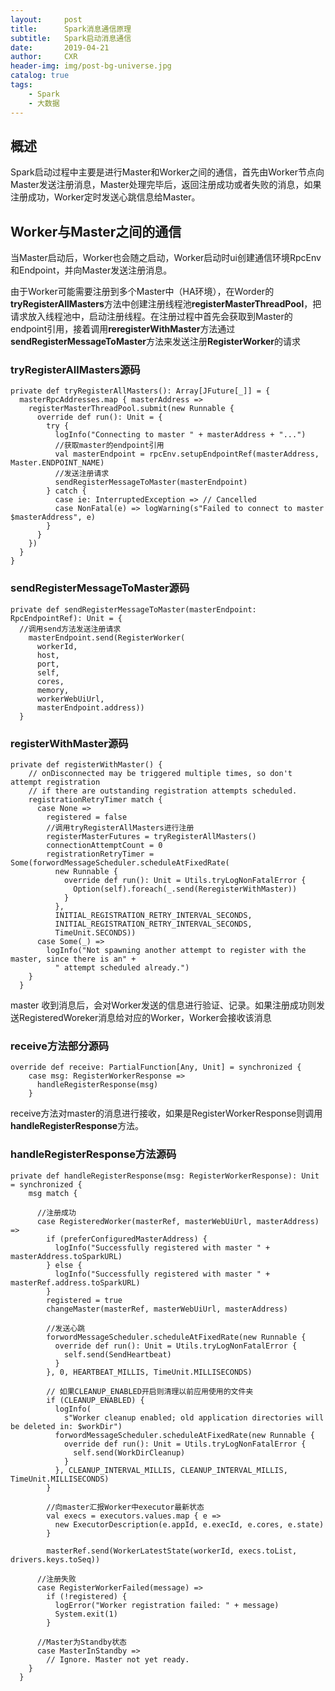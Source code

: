 ```yaml
---
layout:     post
title:      Spark消息通信原理
subtitle:   Spark启动消息通信
date:       2019-04-21
author:     CXR
header-img: img/post-bg-universe.jpg
catalog: true
tags:
    - Spark
    - 大数据
---
```


## 概述
Spark启动过程中主要是进行Master和Worker之间的通信，首先由Worker节点向Master发送注册消息，Master处理完毕后，返回注册成功或者失败的消息，如果注册成功，Worker定时发送心跳信息给Master。

## Worker与Master之间的通信

当Master启动后，Worker也会随之启动，Worker启动时ui创建通信环境RpcEnv和Endpoint，并向Master发送注册消息。

由于Worker可能需要注册到多个Master中（HA环境），在Worder的**tryRegisterAllMasters**方法中创建注册线程池**registerMasterThreadPool**，把请求放入线程池中，启动注册线程。在注册过程中首先会获取到Master的endpoint引用，接着调用**reregisterWithMaster**方法通过**sendRegisterMessageToMaster**方法来发送注册**RegisterWorker**的请求

### tryRegisterAllMasters源码
```
private def tryRegisterAllMasters(): Array[JFuture[_]] = {
  masterRpcAddresses.map { masterAddress =>
    registerMasterThreadPool.submit(new Runnable {
      override def run(): Unit = {
        try {
          logInfo("Connecting to master " + masterAddress + "...")
          //获取master的endpoint引用
          val masterEndpoint = rpcEnv.setupEndpointRef(masterAddress, Master.ENDPOINT_NAME)
          //发送注册请求
          sendRegisterMessageToMaster(masterEndpoint)
        } catch {
          case ie: InterruptedException => // Cancelled
          case NonFatal(e) => logWarning(s"Failed to connect to master $masterAddress", e)
        }
      }
    })
  }
}
```

### sendRegisterMessageToMaster源码
```
private def sendRegisterMessageToMaster(masterEndpoint: RpcEndpointRef): Unit = {
  //调用send方法发送注册请求
    masterEndpoint.send(RegisterWorker(
      workerId,
      host,
      port,
      self,
      cores,
      memory,
      workerWebUiUrl,
      masterEndpoint.address))
  }
```

### registerWithMaster源码
```
private def registerWithMaster() {
    // onDisconnected may be triggered multiple times, so don't attempt registration
    // if there are outstanding registration attempts scheduled.
    registrationRetryTimer match {
      case None =>
        registered = false
        //调用tryRegisterAllMasters进行注册
        registerMasterFutures = tryRegisterAllMasters()
        connectionAttemptCount = 0
        registrationRetryTimer = Some(forwordMessageScheduler.scheduleAtFixedRate(
          new Runnable {
            override def run(): Unit = Utils.tryLogNonFatalError {
              Option(self).foreach(_.send(ReregisterWithMaster))
            }
          },
          INITIAL_REGISTRATION_RETRY_INTERVAL_SECONDS,
          INITIAL_REGISTRATION_RETRY_INTERVAL_SECONDS,
          TimeUnit.SECONDS))
      case Some(_) =>
        logInfo("Not spawning another attempt to register with the master, since there is an" +
          " attempt scheduled already.")
    }
  }
```
master 收到消息后，会对Worker发送的信息进行验证、记录。如果注册成功则发送RegisteredWoreker消息给对应的Worker，Worker会接收该消息

### receive方法部分源码
```
override def receive: PartialFunction[Any, Unit] = synchronized {
    case msg: RegisterWorkerResponse =>
      handleRegisterResponse(msg)
    }
```
receive方法对master的消息进行接收，如果是RegisterWorkerResponse则调用**handleRegisterResponse**方法。

### handleRegisterResponse方法源码
```
private def handleRegisterResponse(msg: RegisterWorkerResponse): Unit = synchronized {
    msg match {

      //注册成功
      case RegisteredWorker(masterRef, masterWebUiUrl, masterAddress) =>
        if (preferConfiguredMasterAddress) {
          logInfo("Successfully registered with master " + masterAddress.toSparkURL)
        } else {
          logInfo("Successfully registered with master " + masterRef.address.toSparkURL)
        }
        registered = true
        changeMaster(masterRef, masterWebUiUrl, masterAddress)

        //发送心跳
        forwordMessageScheduler.scheduleAtFixedRate(new Runnable {
          override def run(): Unit = Utils.tryLogNonFatalError {
            self.send(SendHeartbeat)
          }
        }, 0, HEARTBEAT_MILLIS, TimeUnit.MILLISECONDS)

        // 如果CLEANUP_ENABLED开启则清理以前应用使用的文件夹
        if (CLEANUP_ENABLED) {
          logInfo(
            s"Worker cleanup enabled; old application directories will be deleted in: $workDir")
          forwordMessageScheduler.scheduleAtFixedRate(new Runnable {
            override def run(): Unit = Utils.tryLogNonFatalError {
              self.send(WorkDirCleanup)
            }
          }, CLEANUP_INTERVAL_MILLIS, CLEANUP_INTERVAL_MILLIS, TimeUnit.MILLISECONDS)
        }

        //向master汇报Worker中executor最新状态
        val execs = executors.values.map { e =>
          new ExecutorDescription(e.appId, e.execId, e.cores, e.state)
        }

        masterRef.send(WorkerLatestState(workerId, execs.toList, drivers.keys.toSeq))

      //注册失败
      case RegisterWorkerFailed(message) =>
        if (!registered) {
          logError("Worker registration failed: " + message)
          System.exit(1)
        }

      //Master为Standby状态
      case MasterInStandby =>
        // Ignore. Master not yet ready.
    }
  }
```
